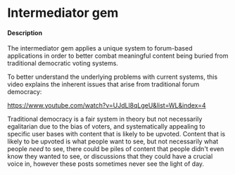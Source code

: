 # Intermediator gem

#### Description
The intermediator gem applies a unique system to forum-based applications in order to better combat meaningful content being buried from traditional democratic voting systems.

To better understand the underlying problems with current systems, this video explains the inherent issues that arise from traditional forum democracy:

https://www.youtube.com/watch?v=UJdLl8qLgeU&list=WL&index=4  

Traditional democracy is a fair system in theory but not necessarily egalitarian due to the bias of voters, and systematically appealing to specific user bases with content that is likely to be upvoted. Content that is likely to be upvoted is what people want to see, but not necessarily what people _need_ to see, there could be piles of content that people didn't even know they wanted to see, or discussions that they could have a crucial voice in, however these posts sometimes never see the light of day.   
